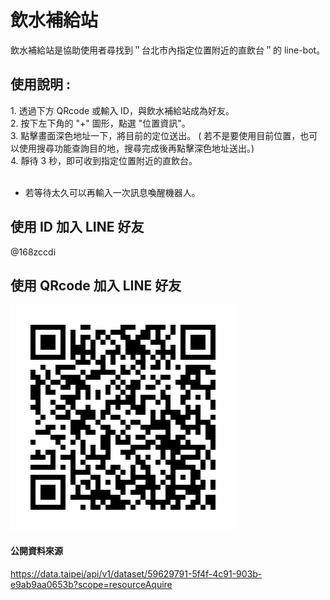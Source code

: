 <h1>飲水補給站</h1>

飲水補給站是協助使用者尋找到＂台北市內指定位置附近的直飲台＂的 line-bot。

<h2>使用說明 :</h2>
1. 透過下方 QRcode 或輸入 ID，與飲水補給站成為好友。
<br>
2. 按下左下角的 "+" 圖形，點選 "位置資訊"。
<br>
3. 點擊畫面深色地址一下，將目前的定位送出。 ( 若不是要使用目前位置，也可以使用搜尋功能查詢目的地，搜尋完成後再點擊深色地址送出。)
<br>
4. 靜待 3 秒，即可收到指定位置附近的直飲台。
<br>
<br>

- 若等待太久可以再輸入一次訊息喚醒機器人。

<h2>使用 ID 加入 LINE 好友</h2>
@168zccdi

<h2>使用 QRcode 加入 LINE 好友</h2>

![image](https://github.com/galinhs/linebotrepo/blob/main/168zccdi.png)

<h4>公開資料來源</h4>

https://data.taipei/api/v1/dataset/59629791-5f4f-4c91-903b-e9ab9aa0653b?scope=resourceAquire
